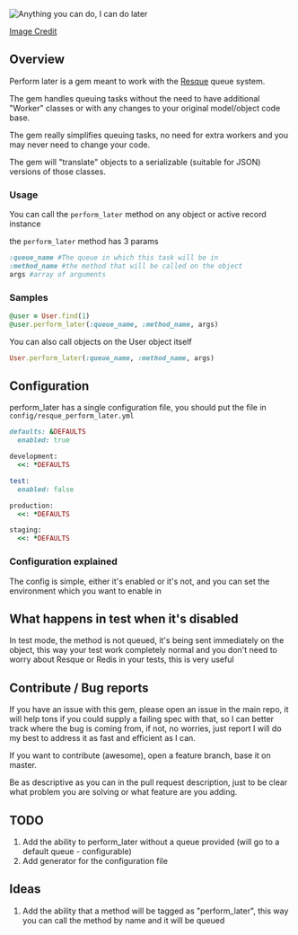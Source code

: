![Anything you can do, I can do later](http://f.cl.ly/items/1C3X0s1h0925390L3T40/Screen%20Shot%202012-02-20%20at%206.18.48%20PM.png)

[Image Credit](http://http://www.zazzle.com/anything_you_can_do_i_can_do_later_tshirt-235016986673229502)

## Overview
Perform later is a gem meant to work with the [Resque](http://github.com/defunkt/resque) queue system.

The gem handles queuing tasks without the need to have additional "Worker" classes or with any changes to your original model/object code base.

The gem really simplifies queuing tasks, no need for extra workers and you may never need to change your code.

The gem will "translate" objects to a serializable (suitable for JSON) versions of those classes.

### Usage
You can call the `perform_later` method on any object or active record instance

the `perform_later` method has 3 params

```ruby
:queue_name #The queue in which this task will be in
:method_name #the method that will be called on the object
args #array of arguments
```

### Samples

```ruby
@user = User.find(1)
@user.perform_later(:queue_name, :method_name, args)
```

You can also call objects on the User object itself

```ruby
User.perform_later(:queue_name, :method_name, args)
```

## Configuration
perform_later has a single configuration file, you should put the file in `config/resque_perform_later.yml`

```ruby
defaults: &DEFAULTS
  enabled: true

development:
  <<: *DEFAULTS

test:
  enabled: false

production:
  <<: *DEFAULTS

staging:
  <<: *DEFAULTS
```

### Configuration explained
The config is simple, either it's enabled or it's not, and you can set the environment which you want to enable in

## What happens in test when it's disabled
In test mode, the method is not queued, it's being sent immediately on the object, this way your test work completely normal and you don't need to worry about Resque or Redis in your tests, this is very useful
 

## Contribute / Bug reports
If you have an issue with this gem, please open an issue in the main repo, it will help tons if you could supply a failing spec with that, so I can better track where the bug is coming from, if not, no worries, just report I will do my best to address it as fast and efficient as I can.

If you want to contribute (awesome), open a feature branch, base it on master.

Be as descriptive as you can in the pull request description, just to be clear what problem you are solving or what feature are you adding.

## TODO
1. Add the ability to perform_later without a queue provided (will go to a default queue - configurable)
2. Add generator for the configuration file

## Ideas
1. Add the ability that a method will be tagged as "perform_later", this way you can call the method by name and it will be queued